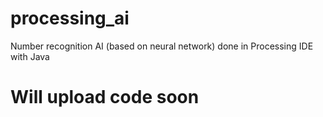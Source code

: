 # processing_ai
Number recognition AI (based on neural network) done in Processing IDE with Java

# Will upload code soon
